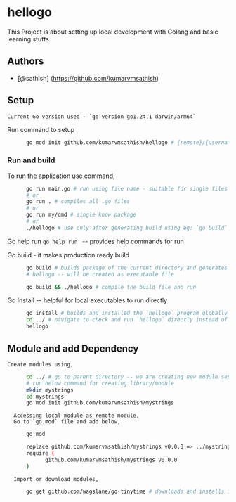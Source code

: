 # hellogo

This Project is about setting up local development with Golang and basic learning stuffs

## Authors

- [@sathish] (https://github.com/kumarvmsathish)

## Setup 

    Current Go version used - `go version go1.24.1 darwin/arm64`

  Run command to setup  

  ```bash
        go mod init github.com/kumarvmsathish/hellogo # {remote}/{username}/{projectname}
  ```  

### Run and build
  To run the application use command,
  ```bash
        go run main.go # run using file name - suitable for single files
        # or
        go run . # compiles all .go files
        # or
        go run my/cmd # single know package
        # or
        ./hellogo # use only after generating build using eg: `go build` command execution

  ```

  Go help run `go help run ` -- provides help commands for run

  Go build - it makes production ready build
  ```bash
        go build # builds package of the current directory and generates binary executable file
        # hellogo -- will be created as executable file

        go build && ./hellogo # compile the build file and run
  ```

  Go Install -- helpful for local executables to run directly
  ```bash
        go install # builds and installed the `hellogo` program globally in local machine and no need to run `go build` before -- not req
        cd ../ # navigate to check and run `hellogo` directly instead of using ./hellogo 
        hellogo
  ```
## Module and add Dependency
    Create modules using,
  ```bash
        cd ../ # go to parent directory -- we are creating new module separately
        # run below command for creating library/module
        mkdir mystrings
        cd mystrings
        go mod init github.com/kumarvmsathish/mystrings

  ```

      Accessing local module as remote module,
      Go to `go.mod` file and add below,
``` bash
      go.mod

      replace github.com/kumarvmsathish/mystrings v0.0.0 => ../mystrings
      require (
            github.com/kumarvmsathish/mystrings v0.0.0 
      )

```

      Import or download modules,
```bash
      go get github.com/wagslane/go-tinytime # downloads and installs in local machine
```





  
